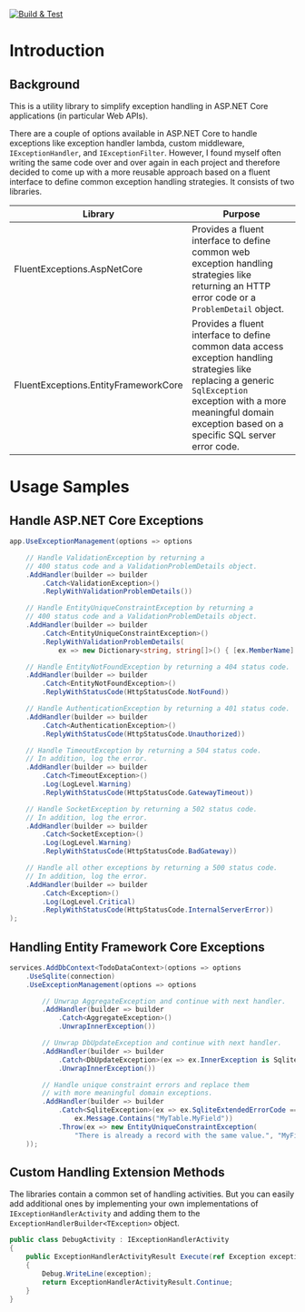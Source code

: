 [![Build & Test](https://github.com/pascalenz/FluentExceptions/actions/workflows/build-and-test.yml/badge.svg)](https://github.com/pascalenz/FluentExceptions/actions/workflows/build-and-test.yml)

# Introduction

## Background
This is a utility library to simplify exception handling in ASP.NET Core applications (in particular Web APIs).

There are a couple of options available in ASP.NET Core to handle exceptions like exception handler lambda, custom middleware, `IExceptionHandler`, and `IExceptionFilter`. However, I found myself often writing the same code over and over again in each project and therefore decided to come up with a more reusable approach based on a fluent interface to define common exception handling strategies. It consists of two libraries.

| Library | Purpose |
| --- | --- |
| FluentExceptions.AspNetCore | Provides a fluent interface to define common web exception handling strategies like returning an HTTP error code or a `ProblemDetail` object. |
| FluentExceptions.EntityFrameworkCore | Provides a fluent interface to define common data access exception handling strategies like replacing a generic `SqlException` exception with a more meaningful domain exception based on a specific SQL server error code. |

# Usage Samples

## Handle ASP.NET Core Exceptions
```C#
app.UseExceptionManagement(options => options

    // Handle ValidationException by returning a
    // 400 status code and a ValidationProblemDetails object.
    .AddHandler(builder => builder
        .Catch<ValidationException>()
        .ReplyWithValidationProblemDetails())

    // Handle EntityUniqueConstraintException by returning a
    // 400 status code and a ValidationProblemDetails object.
    .AddHandler(builder => builder
        .Catch<EntityUniqueConstraintException>()
        .ReplyWithValidationProblemDetails(
            ex => new Dictionary<string, string[]>() { [ex.MemberName] = [ex.Message] }))

    // Handle EntityNotFoundException by returning a 404 status code.
    .AddHandler(builder => builder
        .Catch<EntityNotFoundException>()
        .ReplyWithStatusCode(HttpStatusCode.NotFound))

    // Handle AuthenticationException by returning a 401 status code.
    .AddHandler(builder => builder
        .Catch<AuthenticationException>()
        .ReplyWithStatusCode(HttpStatusCode.Unauthorized))

    // Handle TimeoutException by returning a 504 status code.
    // In addition, log the error.
    .AddHandler(builder => builder
        .Catch<TimeoutException>()
        .Log(LogLevel.Warning)
        .ReplyWithStatusCode(HttpStatusCode.GatewayTimeout))

    // Handle SocketException by returning a 502 status code.
    // In addition, log the error.
    .AddHandler(builder => builder
        .Catch<SocketException>()
        .Log(LogLevel.Warning)
        .ReplyWithStatusCode(HttpStatusCode.BadGateway))

    // Handle all other exceptions by returning a 500 status code.
    // In addition, log the error.
    .AddHandler(builder => builder
        .Catch<Exception>()
        .Log(LogLevel.Critical)
        .ReplyWithStatusCode(HttpStatusCode.InternalServerError))
);
```

## Handling Entity Framework Core Exceptions

```C#
services.AddDbContext<TodoDataContext>(options => options
    .UseSqlite(connection)
    .UseExceptionManagement(options => options

        // Unwrap AggregateException and continue with next handler.
        .AddHandler(builder => builder
            .Catch<AggregateException>()
            .UnwrapInnerException())

        // Unwrap DbUpdateException and continue with next handler.
        .AddHandler(builder => builder
            .Catch<DbUpdateException>(ex => ex.InnerException is SqliteException)
            .UnwrapInnerException())

        // Handle unique constraint errors and replace them
        // with more meaningful domain exceptions.
        .AddHandler(builder => builder
            .Catch<SqliteException>(ex => ex.SqliteExtendedErrorCode == 2067 &&
                ex.Message.Contains("MyTable.MyField"))
            .Throw(ex => new EntityUniqueConstraintException(
                "There is already a record with the same value.", "MyField", ex)))
    ));
```

## Custom Handling Extension Methods
The libraries contain a common set of handling activities. But you can easily add additional ones by implementing your own implementations of `IExceptionHandlerActivity` and adding them to the `ExceptionHandlerBuilder<TException>` object.

```C#
public class DebugActivity : IExceptionHandlerActivity
{
    public ExceptionHandlerActivityResult Execute(ref Exception exception)
    {
        Debug.WriteLine(exception);
        return ExceptionHandlerActivityResult.Continue;
    }
}
```

